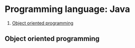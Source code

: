 # Programming language: Java

1. [Object oriented programming](#oop)

## Object oriented programming 
